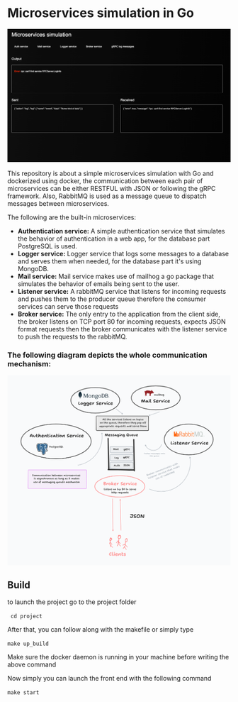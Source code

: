 # Microservices simulation in Go
![Alt text](https://github.com/hel-mefe/Microservices-simulation-go/blob/main/docs/microservices.png)

This repository is about a simple microservices simulation with Go and dockerized using docker, the communication between each pair of microservices can be either RESTFUL with JSON or following the gRPC framework. Also, RabbitMQ is used as a message queue to dispatch messages between microservices.

The following are the built-in microservices:
 - <b>Authentication service:</b> A simple authentication service that simulates the behavior of authentication in a web app, for the database part PostgreSQL is used.
 - <b>Logger service:</b> Logger service that logs some messages to a database and serves them when needed, for the database part it's using MongoDB.
 - <b>Mail service:</b> Mail service makes use of mailhog a go package that simulates the behavior of emails being sent to the user.
 - <b>Listener service:</b> A rabbitMQ service that listens for incoming requests and pushes them to the producer queue therefore the consumer services can serve those requests
 - <b>Broker service:</b> The only entry to the application from the client side, the broker listens on TCP port 80 for incoming requests, expects JSON format requests then the broker communicates with the listener service to push the requests to the rabbitMQ.

### The following diagram depicts the whole communication mechanism:
![Alt text](https://github.com/hel-mefe/Microservices-simulation-go/blob/main/docs/depicts.png)

## Build
to launch the project go to the project folder

 `` cd project``

 After that, you can follow along with the makefile or simply type

 `` make up_build ``

Make sure the docker daemon is running in your machine before writing the above command

Now simply you can launch the front end with the following command

`` make start ``
